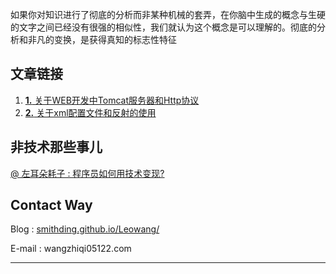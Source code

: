 如果你对知识进行了彻底的分析而非某种机械的套弄，在你脑中生成的概念与生硬的文字之间已经没有很强的相似性，我们就认为这个概念是可以理解的。彻底的分析和非凡的变换，是获得真知的标志性特征



## 文章链接



1. [**1.** 关于WEB开发中Tomcat服务器和Http协议](https://github.com/Smithding/Leowang-s-Blog/tree/master/Document/day1827.md )
2. [**2.** 关于xml配置文件和反射的使用](https://github.com/Smithding/Leowang-s-Blog/tree/master/Document/day1829.md)



## 非技术那些事儿


[@ 左耳朵耗子 :  程序员如何用技术变现? ](https://github.com/Smithding/Leowang-s-Blog/blob/master/Document/file/file01.md)



## Contact Way

Blog : [smithding.github.io/Leowang/](https://smithding.github.io/Leowang-s-Blog/)

E-mail : wangzhiqi05122.com

------



